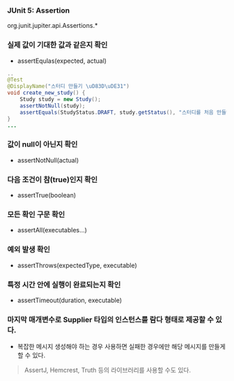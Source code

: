 ### JUnit 5: Assertion

org.junit.jupiter.api.Assertions.*

### 실제 값이 기대한 값과 같은지 확인
 - assertEqulas(expected, actual)

~~~java
..
@Test
@DisplayName("스터디 만들기 \uD83D\uDE31")
void create_new_study() {
    Study study = new Study();
    assertNotNull(study);
    assertEquals(StudyStatus.DRAFT, study.getStatus(), "스터디를 처음 만들면 상태값이 DRAFT여야 한다.");
}
...
~~~


### 값이 null이 아닌지 확인
 - assertNotNull(actual)

### 다음 조건이 참(true)인지 확인
 - assertTrue(boolean)

### 모든 확인 구문 확인
 - assertAll(executables...)

### 예외 발생 확인
 - assertThrows(expectedType, executable)

### 특정 시간 안에 실행이 완료되는지 확인
 - assertTimeout(duration, executable)

### 마지막 매개변수로 Supplier<String> 타입의 인스턴스를 람다 형태로 제공할 수 있다.
 - 복잡한 메시지 생성해야 하는 경우 사용하면 실패한 경우에만 해당 메시지를 만들게 할 수 있다.

> AssertJ, Hemcrest, Truth 등의 라이브러리를 사용할 수도 있다.